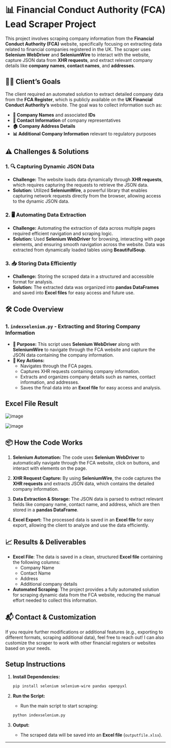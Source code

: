 
# 📊 Financial Conduct Authority (FCA) Lead Scraper Project

This project involves scraping company information from the **Financial Conduct Authority (FCA)** website, specifically focusing on extracting data related to financial companies registered in the UK. The scraper uses **Selenium WebDriver** and **SeleniumWire** to interact with the website, capture JSON data from **XHR requests**, and extract relevant company details like **company names**, **contact names**, and **addresses**.

## 🧑‍💼 **Client’s Goals**

The client required an automated solution to extract detailed company data from the **FCA Register**, which is publicly available on the **UK Financial Conduct Authority’s** website. The goal was to collect information such as:

- **🔗 Company Names** and associated **IDs**
- **👤 Contact Information** of company representatives
- **🏠 Company Address Details**
- **📊 Additional Company Information** relevant to regulatory purposes

## ⚠️ **Challenges & Solutions**

### 1. **🔍 Capturing Dynamic JSON Data**
- **Challenge:** The website loads data dynamically through **XHR requests**, which requires capturing the requests to retrieve the JSON data.
- **Solution:** Utilized **SeleniumWire**, a powerful library that enables capturing network requests directly from the browser, allowing access to the dynamic JSON data.

### 2. **🖥️ Automating Data Extraction**
- **Challenge:** Automating the extraction of data across multiple pages required efficient navigation and scraping logic.
- **Solution:** Used **Selenium WebDriver** for browsing, interacting with page elements, and ensuring smooth navigation across the website. Data was extracted from dynamically loaded tables using **BeautifulSoup**.

### 3. **📥 Storing Data Efficiently**
- **Challenge:** Storing the scraped data in a structured and accessible format for analysis.
- **Solution:** The extracted data was organized into **pandas DataFrames** and saved into **Excel files** for easy access and future use.

## 🛠️ **Code Overview**

### 1. **`indexselenium.py`** - Extracting and Storing Company Information
- **🔗 Purpose:** This script uses **Selenium WebDriver** along with **SeleniumWire** to navigate through the FCA website and capture the JSON data containing the company information.
- **🧩 Key Actions:**
  - Navigates through the FCA pages.
  - Captures XHR requests containing company information.
  - Extracts and organizes company details such as names, contact information, and addresses.
  - Saves the final data into an **Excel file** for easy access and analysis.
## Excel File Result
![image](https://github.com/user-attachments/assets/9aa78b4c-1678-4799-a46b-35e5c0afcd40)

![image](https://github.com/user-attachments/assets/310a0651-0074-4870-83b1-c3e7db3d1195)

## 📦 **How the Code Works**

1. **Selenium Automation:** The code uses **Selenium WebDriver** to automatically navigate through the FCA website, click on buttons, and interact with elements on the page.
   
2. **XHR Request Capture:** By using **SeleniumWire**, the code captures the **XHR requests** and extracts JSON data, which contains the detailed company information.

3. **Data Extraction & Storage:** The JSON data is parsed to extract relevant fields like company name, contact name, and address, which are then stored in a **pandas DataFrame**.

4. **Excel Export:** The processed data is saved in an **Excel file** for easy export, allowing the client to analyze and use the data efficiently.

## 📈 **Results & Deliverables**

- **Excel File**: The data is saved in a clean, structured **Excel file** containing the following columns:
  - Company Name
  - Contact Name
  - Address
  - Additional company details
- **Automated Scraping**: The project provides a fully automated solution for scraping dynamic data from the FCA website, reducing the manual effort needed to collect this information.

## 📬 **Contact & Customization**

If you require further modifications or additional features (e.g., exporting to different formats, scraping additional data), feel free to reach out! I can also customize the scraper to work with other financial registers or websites based on your needs.

## **Setup Instructions**

1. **Install Dependencies:**
   ```bash
   pip install selenium selenium-wire pandas openpyxl
   ```

2. **Run the Script:**
   - Run the main script to start scraping:
   ```bash
   python indexselenium.py
   ```

3. **Output:**
   - The scraped data will be saved into an **Excel file** (`outputfile.xlsx`).

---

